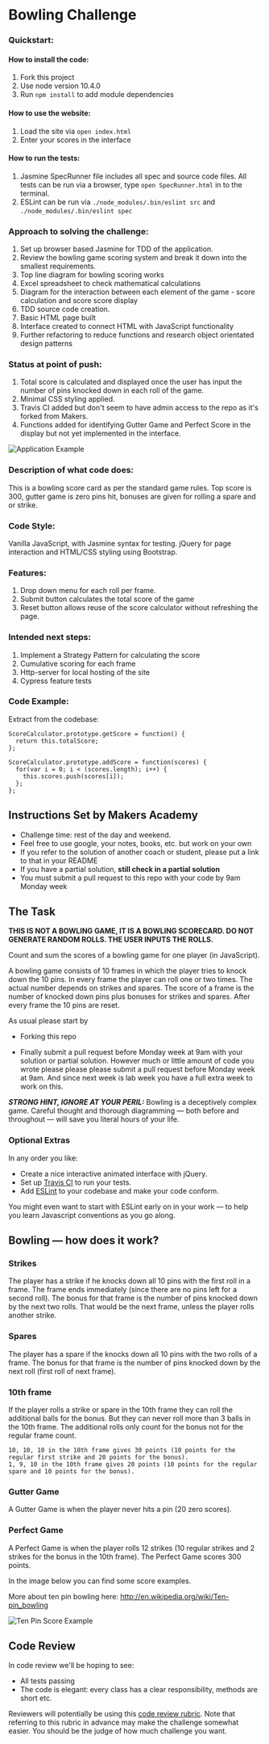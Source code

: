 
Bowling Challenge
=================

### Quickstart:
#### How to install the code:
1. Fork this project
2. Use node version 10.4.0
3. Run ```npm install``` to add module dependencies

#### How to use the website:
1. Load the site via ```open index.html```
2. Enter your scores in the interface

#### How to run the tests:
1. Jasmine SpecRunner file includes all spec and source code files.
All tests can be run via a browser, type ```open SpecRunner.html``` in to the terminal.
2. ESLint can be run via ```./node_modules/.bin/eslint src``` and ```./node_modules/.bin/eslint spec```

### Approach to solving the challenge:
1. Set up browser based Jasmine for TDD of the application.
2. Review the bowling game scoring system and break it down into the smallest requirements.
3. Top line diagram for bowling scoring works
4. Excel spreadsheet to check mathematical calculations
5. Diagram for the interaction between each element of the game - score calculation and score score display
6. TDD source code creation.
7. Basic HTML page built
8. Interface created to connect HTML with JavaScript functionality
9. Further refactoring to reduce functions and research object orientated design patterns

### Status at point of push:
1. Total score is calculated and displayed once the user has input the number of pins knocked down in each roll of the game.
2. Minimal CSS styling applied.
3. Travis CI added but don't seem to have admin access to the repo as it's forked from Makers.
4. Functions added for identifying Gutter Game and Perfect Score in the display but not yet implemented in the interface.

![Application Example](images/application_at_point_of_pull_request.png)

### Description of what code does:
This is a bowling score card as per the standard game rules. Top score is 300, gutter game is zero pins hit, bonuses are given for rolling a spare and or strike.

### Code Style:
Vanilla JavaScript, with Jasmine syntax for testing.
jQuery for page interaction and HTML/CSS styling using Bootstrap.

### Features:
1. Drop down menu for each roll per frame.
2. Submit button calculates the total score of the game
3. Reset button allows reuse of the score calculator without refreshing the page.

### Intended next steps:
1. Implement a Strategy Pattern for calculating the score
2. Cumulative scoring for each frame
3. Http-server for local hosting of the site
4. Cypress feature tests

### Code Example:
Extract from the codebase:
```
ScoreCalculator.prototype.getScore = function() {
  return this.totalScore;
};

ScoreCalculator.prototype.addScore = function(scores) {
  for(var i = 0; i < (scores.length); i++) {
    this.scores.push(scores[i]);
  };
};
```

Instructions Set by Makers Academy
-------

* Challenge time: rest of the day and weekend.
* Feel free to use google, your notes, books, etc. but work on your own
* If you refer to the solution of another coach or student, please put a link to that in your README
* If you have a partial solution, **still check in a partial solution**
* You must submit a pull request to this repo with your code by 9am Monday week

## The Task

**THIS IS NOT A BOWLING GAME, IT IS A BOWLING SCORECARD. DO NOT GENERATE RANDOM ROLLS. THE USER INPUTS THE ROLLS.**

Count and sum the scores of a bowling game for one player (in JavaScript).

A bowling game consists of 10 frames in which the player tries to knock down the 10 pins. In every frame the player can roll one or two times. The actual number depends on strikes and spares. The score of a frame is the number of knocked down pins plus bonuses for strikes and spares. After every frame the 10 pins are reset.

As usual please start by

* Forking this repo

* Finally submit a pull request before Monday week at 9am with your solution or partial solution.  However much or little amount of code you wrote please please please submit a pull request before Monday week at 9am.  And since next week is lab week you have a full extra week to work on this.

___STRONG HINT, IGNORE AT YOUR PERIL:___ Bowling is a deceptively complex game. Careful thought and thorough diagramming — both before and throughout — will save you literal hours of your life.

### Optional Extras

In any order you like:

* Create a nice interactive animated interface with jQuery.
* Set up [Travis CI](https://travis-ci.org) to run your tests.
* Add [ESLint](http://eslint.org/) to your codebase and make your code conform.

You might even want to start with ESLint early on in your work — to help you
learn Javascript conventions as you go along.

## Bowling — how does it work?

### Strikes

The player has a strike if he knocks down all 10 pins with the first roll in a frame. The frame ends immediately (since there are no pins left for a second roll). The bonus for that frame is the number of pins knocked down by the next two rolls. That would be the next frame, unless the player rolls another strike.

### Spares

The player has a spare if the knocks down all 10 pins with the two rolls of a frame. The bonus for that frame is the number of pins knocked down by the next roll (first roll of next frame).

### 10th frame

If the player rolls a strike or spare in the 10th frame they can roll the additional balls for the bonus. But they can never roll more than 3 balls in the 10th frame. The additional rolls only count for the bonus not for the regular frame count.

    10, 10, 10 in the 10th frame gives 30 points (10 points for the regular first strike and 20 points for the bonus).
    1, 9, 10 in the 10th frame gives 20 points (10 points for the regular spare and 10 points for the bonus).

### Gutter Game

A Gutter Game is when the player never hits a pin (20 zero scores).

### Perfect Game

A Perfect Game is when the player rolls 12 strikes (10 regular strikes and 2 strikes for the bonus in the 10th frame). The Perfect Game scores 300 points.

In the image below you can find some score examples.

More about ten pin bowling here: http://en.wikipedia.org/wiki/Ten-pin_bowling

![Ten Pin Score Example](images/example_ten_pin_scoring.png)

## Code Review

In code review we'll be hoping to see:

* All tests passing
* The code is elegant: every class has a clear responsibility, methods are short etc.

Reviewers will potentially be using this [code review rubric](docs/review.md).  Note that referring to this rubric in advance may make the challenge somewhat easier.  You should be the judge of how much challenge you want.
